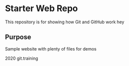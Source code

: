 # Starter Web Repo

This repository is for showing how Git and GitHub work
hey

## Purpose

Sample website with plenty of files for demos

2020 git.training